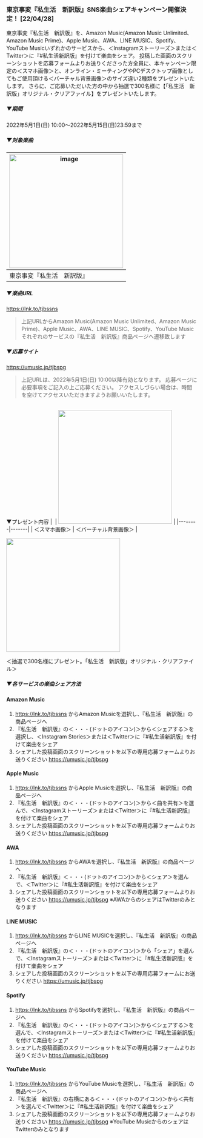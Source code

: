 ### 東京事変『私生活　新訳版』SNS楽曲シェアキャンペーン開催決定！ [22/04/28]

東京事変『私生活　新訳版』を、Amazon Music(Amazon Music Unlimited、Amazon Music Prime)、Apple Music、AWA、LINE MUSIC、Spotify、YouTube Musicいずれかのサービスから、＜Instagramストーリーズ＞または＜Twitter＞に『#私生活新訳版』を付けて楽曲をシェア。
投稿した画面のスクリーンショットを応募フォームよりお送りくださった方全員に、本キャンペーン限定の＜スマホ画像＞と、オンライン・ミーティングやPCデスクトップ画像としてもご使用頂ける＜バーチャル背景画像＞のサイズ違い2種類をプレゼントいたします。
さらに、ご応募いただいた方の中から抽選で300名様に【「私生活　新訳版」オリジナル・クリアファイル】をプレゼントいたします。

##### ▼期間
2022年5月1日(日) 10:00～2022年5月15日(日)23:59まで

##### ▼対象楽曲

| <img src="https://tokyojihen.com/lib/img/tokyojihen_news/news20220428_2_4.jpg" alt="image" width="300px"/> |
|---|
| 東京事変『私生活　新訳版』 |
##### ▼楽曲URL
https://lnk.to/tjbssns

> 上記URLからAmazon Music(Amazon Music Unlimited、Amazon Music Prime)、Apple Music、AWA、LINE MUSIC、Spotify、YouTube Musicそれぞれのサービスの『私生活　新訳版』商品ページへ遷移致します

##### ▼応募サイト
https://umusic.jp/tjbspg

> 上記URLは、2022年5月1日(日) 10:00以降有効となります。
> 応募ページに必要事項をご記入の上ご応募ください。
> アクセスしづらい場合は、時間を空けてアクセスいただきますようお願いいたします。

\
▼プレゼント内容
| <img src="https://tokyojihen.com/lib/img/tokyojihen_news/news20220428_2_1.jpg" alt="" style="max-width: 97px;"> | <img src="https://tokyojihen.com/lib/img/tokyojihen_news/news20220428_2_2.jpg" alt="" style="max-width: 300px;" width="300"> |
|--------|-------|
|  ＜スマホ画像＞  | ＜バーチャル背景画像＞  |

<img src="https://tokyojihen.com/lib/img/tokyojihen_news/news20220428_2_3.jpg" alt="" style="max-width: 300px;" width="300">

＜抽選で300名様にプレゼント。「私生活　新訳版」オリジナル・クリアファイル＞ 


##### ▼各サービスの楽曲シェア方法
#### Amazon Music
1. https://lnk.to/tjbssns からAmazon Musicを選択し、『私生活　新訳版』の商品ページへ
2. 『私生活　新訳版』の＜・・・(ドットのアイコン)＞から＜シェアする＞を選択し、＜Instagram Stories＞または＜Twitter＞に『#私生活新訳版』を付けて楽曲をシェア
3. シェアした投稿画面のスクリーンショットを以下の専用応募フォームよりお送りください
https://umusic.jp/tjbspg

#### Apple Music
1. https://lnk.to/tjbssns からApple Musicを選択し、『私生活　新訳版』の商品ページへ
2. 『私生活　新訳版』の＜・・・(ドットのアイコン)＞から＜曲を共有＞を選んで、＜Instagramストーリーズ＞または＜Twitter＞に『#私生活新訳版』を付けて楽曲をシェア
3. シェアした投稿画面のスクリーンショットを以下の専用応募フォームよりお送りください
https://umusic.jp/tjbspg

#### AWA
1. https://lnk.to/tjbssns からAWAを選択し、『私生活　新訳版』の商品ページへ
2.  『私生活　新訳版』＜・・・(ドットのアイコン)＞から＜シェア＞を選んで、＜Twitter＞に『#私生活新訳版』を付けて楽曲をシェア
3. シェアした投稿画面のスクリーンショットを以下の専用応募フォームよりお送りください
https://umusic.jp/tjbspg
※AWAからのシェアはTwitterのみとなります

#### LINE MUSIC
1.  https://lnk.to/tjbssns からLINE MUSICを選択し、『私生活　新訳版』の商品ページへ
2.  『私生活　新訳版』の＜・・・(ドットのアイコン)＞から「シェア」を選んで、＜Instagramストーリーズ＞または＜Twitter＞に『#私生活新訳版』を付けて楽曲をシェア
3. シェアした投稿画面のスクリーンショットを以下の専用応募フォームにお送りください
https://umusic.jp/tjbspg

#### Spotify
1.  https://lnk.to/tjbssns からSpotifyを選択し、『私生活　新訳版』の商品ページへ
2.  『私生活　新訳版』の＜・・・(ドットのアイコン)＞から＜シェアする＞を選んで、＜Instagramストーリーズ＞または＜Twitter＞に『#私生活新訳版』を付けて楽曲をシェア
3. シェアした投稿画面のスクリーンショットを以下の専用応募フォームよりお送りください
https://umusic.jp/tjbspg

#### YouTube Music
1.  https://lnk.to/tjbssns からYouTube Musicを選択し、『私生活　新訳版』の商品ページへ
2.  『私生活　新訳版』の右横にある＜・・・(ドットのアイコン)＞から＜共有＞を選んで＜Twitter＞に『#私生活新訳版』を付けて楽曲をシェア
3. シェアした投稿画面のスクリーンショットを以下の専用応募フォームよりお送りください
https://umusic.jp/tjbspg
※YouTube MusicからのシェアはTwitterのみとなります